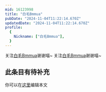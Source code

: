 ```yaml
---
mid: 16123998
title: "白毛Bmmua"
pubDate: "2024-11-04T11:22:14.670Z"
updatedDate: "2024-11-04T11:22:14.670Z"
profile:
  {
    Nickname: ["白毛Bmmua"],
  }
---
```


关注[白毛Bmmua](https://space.bilibili.com/16123998)谢谢喵~ 关注[白毛Bmmua](https://space.bilibili.com/16123998)谢谢喵~

## 此条目有待补充
你可以在[这里](https://github.com/Yuhanawa/VTuber.ICU-Content/edit/master/v/白毛Bmmua/index.md)编辑本文
